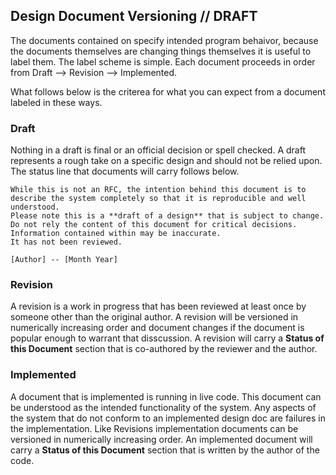 <!-- title: Versioning -->

Design Document Versioning // DRAFT
--------------------------

The documents contained on specify intended program behaivor, because the documents themselves are changing things themselves it is useful to label them.
The label scheme is simple. Each document proceeds in order from Draft --> Revision --> Implemented. 

What follows below is the criterea for what you can expect from a document labeled in these ways.

### Draft
Nothing in a draft is final or an official decision or spell checked. 
A draft represents a rough take on a specific design and should not be relied upon.
The status line that documents will carry follows below.

    While this is not an RFC, the intention behind this document is to describe the system completely so that it is reproducible and well understood.
    Please note this is a **draft of a design** that is subject to change. 
    Do not rely the content of this document for critical decisions. 
    Information contained within may be inaccurate.
    It has not been reviewed.
    
    [Author] -- [Month Year]

### Revision
A revision is a work in progress that has been reviewed at least once by someone other than the original author.
A revision will be versioned in numerically increasing order and document changes if the document is popular enough to warrant that disscussion.
A revision will carry a **Status of this Document** section that is co-authored by the reviewer and the author.

### Implemented
A document that is implemented is running in live code. 
This document can be understood as the intended functionality of the system.
Any aspects of the system that do not conform to an implemented design doc are failures in the implementation.
Like Revisions implementation documents can be versioned in numerically increasing order.
An implemented document will carry a **Status of this Document** section that is written by the author of the code.

